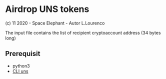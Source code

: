# Airdrop UNS tokens
(c) 11 2020 - Space Elephant - Autor L.Lourenco

The input file contains the list of recipient cryptoaccount address (34 bytes long) 

## Prerequisit

* python3
* [CLI uns](https://docs.uns.network/uns-use-the-network/cli.html)

